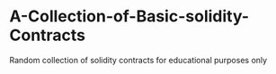 # A-Collection-of-Basic-solidity-Contracts
Random collection of solidity contracts for educational purposes only

